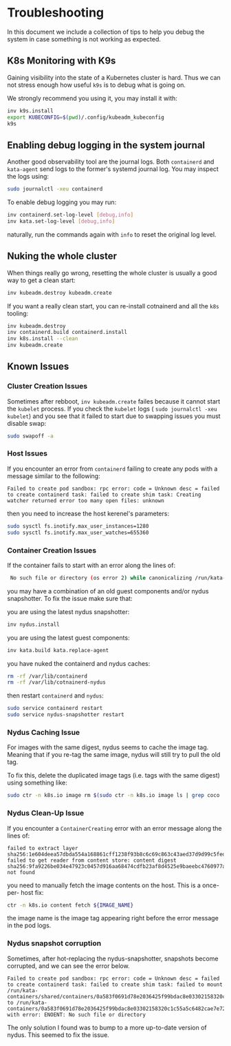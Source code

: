 # Troubleshooting

In this document we include a collection of tips to help you debug the system
in case something is not working as expected.

## K8s Monitoring with K9s

Gaining visibility into the state of a Kubernetes cluster is hard. Thus we can
not stress enough how useful `k9s` is to debug what is going on.

We strongly recommend you using it, you may install it with:

```bash
inv k9s.install
export KUBECONFIG=$(pwd)/.config/kubeadm_kubeconfig
k9s
```

## Enabling debug logging in the system journal

Another good observability tool are the journal logs. Both `containerd` and
`kata-agent` send logs to the former's systemd journal log. You may inspect
the logs using:

```bash
sudo journalctl -xeu containerd
```

To enable debug logging you may run:

```bash
inv containerd.set-log-level [debug,info]
inv kata.set-log-level [debug,info]
```

naturally, run the commands again with `info` to reset the original log level.

## Nuking the whole cluster

When things really go wrong, resetting the whole cluster is usually a good way
to get a clean start:

```bash
inv kubeadm.destroy kubeadm.create
```

If you want a really clean start, you can re-install cotnainerd and all the
`k8s` tooling:

```bash
inv kubeadm.destroy
inv containerd.build containerd.install
inv k8s.install --clean
inv kubeadm.create
```

## Known Issues

### Cluster Creation Issues

Sometimes after rebboot, `inv kubeadm.create` failes because it cannot start
the `kubelet` process. If you check the `kubelet` logs (
`sudo journalctl -xeu kubelet`) and you see that it failed to start due to
swapping issues you must disable swap:

```bash
sudo swapoff -a
```

### Host Issues

If you encounter an error from `containerd` failing to create any pods with
a message similar to the following:

```
Failed to create pod sandbox: rpc error: code = Unknown desc = failed to create containerd task: failed to create shim task: Creating watcher returned error too many open files: unknown
```

then you need to increase the host kerenel's parameters:

```bash
sudo sysctl fs.inotify.max_user_instances=1280
sudo sysctl fs.inotify.max_user_watches=655360
```

### Container Creation Issues

If the container fails to start with an error along the lines of:

```bash
 No such file or directory (os error 2) while canonicalizing /run/kata-containers/image/layers/...
```

you may have a combination of an old guest components and/or nydus snapshotter.
To fix the issue make sure that:

you are using the latest nydus snapshotter:

```bash
inv nydus.install
```

you are using the latest guest components:

```bash
inv kata.build kata.replace-agent
```

you have nuked the containerd and nydus caches:

```bash
rm -rf /var/lib/containerd
rm -rf /var/lib/cotnainerd-nydus
```

then restart `containerd` and `nydus`:

```bash
sudo service containerd restart
sudo service nydus-snapshotter restart
```

### Nydus Caching Issue

For images with the same digest, nydus seems to cache the image tag. Meaning
that if you re-tag the same image, nydus will still try to pull the old tag.

To fix this, delete the duplicated image tags (i.e. tags with the same digest)
using something like:

```bash
sudo ctr -n k8s.io image rm $(sudo ctr -n k8s.io image ls | grep coco | awk '{print $1}')
```

### Nydus Clean-Up Issue

If you encounter a `ContainerCreating` error with an error message along the
lines of:

```
failed to extract layer sha256:1e604deea57dbda554a168861cff1238f93b8c6c69c863c43aed37d9d99c5fed: failed to get reader from content store: content digest sha256:9fa9226be034e47923c0457d916aa68474cdfb23af8d4525e9baeebc4760977a: not found
```

you need to manually fetch the image contents on the host. This is a once-per-
host fix:

```bash
ctr -n k8s.io content fetch ${IMAGE_NAME}
```

the image name is the image tag appearing right before the error message in
the pod logs.

### Nydus snapshot corruption

Sometimes, after hot-replacing the nydus-snapshotter, snapshots become corrupted,
and we can see the error below.

```
Failed to create pod sandbox: rpc error: code = Unknown desc = failed to create containerd task: failed to create shim task: failed to mount /run/kata-containers/shared/containers/0a583f0691d78e2036425f99bdac8e03302158320c1c55a5c6482cae7e729009/rootfs to /run/kata-containers/0a583f0691d78e2036425f99bdac8e03302158320c1c55a5c6482cae7e729009/rootfs, with error: ENOENT: No such file or directory
```

The only solution I found was to bump to a more up-to-date version of nydus.
This seemed to fix the issue.
